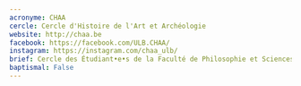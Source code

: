 ```yaml
---
acronyme: CHAA
cercle: Cercle d'Histoire de l'Art et Archéologie
website: http://chaa.be
facebook: https://facebook.com/ULB.CHAA/
instagram: https://instagram.com/chaa_ulb/
brief: Cercle des Étudiant•e•s de la Faculté de Philosophie et Sciences sociales du Département Histoire, histoire de l'art et archéologie
baptismal: False
---
```


